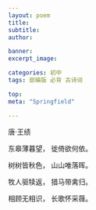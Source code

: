 ```yaml
---
layout: poem
title: 
subtitle: 
author: 

banner:
excerpt_image: 

categories: 初中
tags: 部编版 必背 古诗词

top: 
meta: "Springfield"

---
```


唐·王绩

东皋薄暮望， 徙倚欲何依。

树树皆秋色， 山山唯落晖。

牧人驱犊返， 猎马带禽归。

相顾无相识， 长歌怀采薇。
